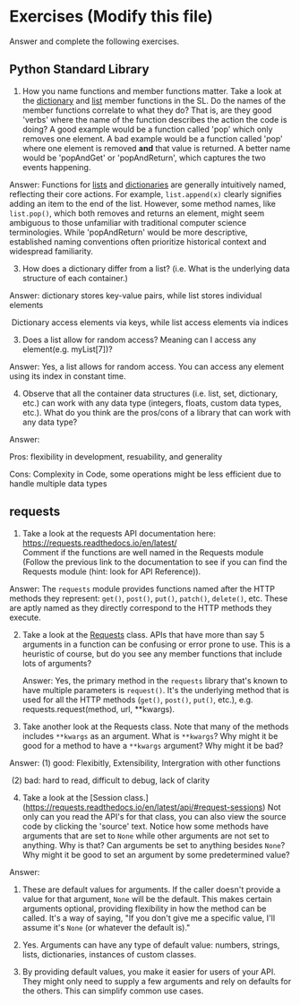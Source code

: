 # Exercises (Modify this file)

Answer and complete the following exercises.

## Python Standard Library

1. How you name functions and member functions matter. Take a look at the [dictionary](https://docs.python.org/3/library/stdtypes.html#typesmapping) 
  and [list](https://docs.python.org/3/library/stdtypes.html#sequence-types-list-tuple-range) member functions in the SL. 
  Do the names of the member functions correlate to what they do? That is, are they good 'verbs' where the name of the function describes the action the code is doing? A good example would be a function called 'pop' which only removes one element. A bad example would be a function called 'pop' where one element is removed **and** that value is returned. A better name would be 'popAndGet' or 'popAndReturn', which captures the two events happening.

Answer: Functions for [lists](https://docs.python.org/3/library/stdtypes.html#sequence-types-list-tuple-range) and [dictionaries](https://docs.python.org/3/library/stdtypes.html#typesmapping) are generally intuitively named, reflecting their core actions. For example, `list.append(x)` clearly signifies adding an item to the end of the list. However, some method names, like `list.pop()`, which both removes and returns an element, might seem ambiguous to those unfamiliar with traditional computer science terminologies. While 'popAndReturn' would be more descriptive, established naming conventions often prioritize historical context and widespread familiarity.

3. How does a dictionary differ from a list? (i.e. What is the underlying data structure of each container.)

  Answer: dictionary stores key-value pairs, while list stores individual elements

​                 Dictionary access elements via keys, while list access elements via indices

3. Does a list allow for random access? Meaning can I access any element(e.g. myList[7])?

 Answer: Yes, a list allows for random access. You can access any element using its index in constant time.

4. Observe that all the container data structures (i.e. list, set, dictionary, etc.) can work with any data type (integers, floats, custom data types, etc.). 
What do you think are the pros/cons of a library that can work with any data type?

Answer:

Pros: flexibility in development, resuability, and generality

Cons: Complexity in Code, some operations might be less efficient due to handle multiple data types

## requests

1. Take a look at the requests API documentation here: https://requests.readthedocs.io/en/latest/  
Comment if the functions are well named in the Requests module (Follow the previous link to the documentation to see if you can find the Requests module (hint: look for API Reference)).

Answer:  The `requests` module provides functions named after the HTTP methods they represent: `get()`, `post()`, `put()`, `patch()`, `delete()`, etc. These are aptly named as they directly correspond to the HTTP methods they execute.

2. Take a look at the [Requests](https://requests.readthedocs.io/en/latest/api/#lower-level-classes) class. APIs that have more than say 5 arguments in a function can be confusing or error prone to use. This is a heuristic of course, but do you see any member functions that include lots of arguments?

   Answer: Yes, the primary method in the `requests` library that's known to have multiple parameters is `request()`. It's the underlying method that is used for all the HTTP methods (`get()`, `post()`, `put()`, etc.), e.g. requests.request(method, url, **kwargs). 

3. Take another look at the Requests class. Note that many of the methods includes `**kwargs` as an argument. What is `**kwargs`? Why might it be good for a method to have a `**kwargs` argument? Why might it be bad?  

Answer: (1) good: Flexibitly, Extensibility, Intergration with other functions

​               (2) bad: hard to read, difficult to debug, lack of clarity

4. Take a look at the [Session class.] (https://requests.readthedocs.io/en/latest/api/#request-sessions) Not only can you read the API's for that class, you can also view the source code by clicking the 'source' text. 
Notice how some methods have arguments that are set to `None` while other arguments are not set to anything. Why is that? Can arguments be set to anything besides `None`? Why might it be good to set an argument by some predetermined value?


Answer: 

1. These are default values for arguments. If the caller doesn't provide a value for that argument, `None` will be the default. This makes certain arguments optional, providing flexibility in how the method can be called. It's a way of saying, "If you don't give me a specific value, I'll assume it's `None` (or whatever the default is)."

2. Yes. Arguments can have any type of default value: numbers, strings, lists, dictionaries, instances of custom classes.

3. By providing default values, you make it easier for users of your API. They might only need to supply a few arguments and rely on defaults for the others. This can simplify common use cases.

   
